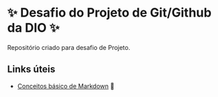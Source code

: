 # ✨ Desafio do Projeto de Git/Github da DIO ✨

Repositório criado para desafio de Projeto.

## Links úteis
- [Conceitos básico de Markdown](https://www.markdownguide.org/basic-syntax/) 📝
